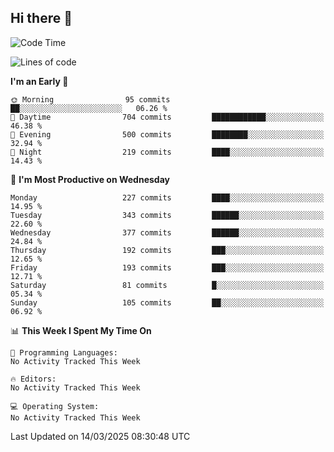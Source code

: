 ## Hi there 👋

<!--
**Wangmerlyn/Wangmerlyn** is a ✨ _special_ ✨ repository because its `README.md` (this file) appears on your GitHub profile.

Here are some ideas to get you started:

- 🔭 I’m currently working on ...
- 🌱 I’m currently learning ...
- 👯 I’m looking to collaborate on ...
- 🤔 I’m looking for help with ...
- 💬 Ask me about ...
- 📫 How to reach me: ...
- 😄 Pronouns: ...
- ⚡ Fun fact: ...
-->
<!--START_SECTION:waka-->
![Code Time](http://img.shields.io/badge/Code%20Time-82%20hrs%2043%20mins-blue)

![Lines of code](https://img.shields.io/badge/From%20Hello%20World%20I%27ve%20Written-8.6%20million%20lines%20of%20code-blue)

**I'm an Early 🐤** 

```text
🌞 Morning                95 commits          ██░░░░░░░░░░░░░░░░░░░░░░░   06.26 % 
🌆 Daytime                704 commits         ████████████░░░░░░░░░░░░░   46.38 % 
🌃 Evening                500 commits         ████████░░░░░░░░░░░░░░░░░   32.94 % 
🌙 Night                  219 commits         ████░░░░░░░░░░░░░░░░░░░░░   14.43 % 
```
📅 **I'm Most Productive on Wednesday** 

```text
Monday                   227 commits         ████░░░░░░░░░░░░░░░░░░░░░   14.95 % 
Tuesday                  343 commits         ██████░░░░░░░░░░░░░░░░░░░   22.60 % 
Wednesday                377 commits         ██████░░░░░░░░░░░░░░░░░░░   24.84 % 
Thursday                 192 commits         ███░░░░░░░░░░░░░░░░░░░░░░   12.65 % 
Friday                   193 commits         ███░░░░░░░░░░░░░░░░░░░░░░   12.71 % 
Saturday                 81 commits          █░░░░░░░░░░░░░░░░░░░░░░░░   05.34 % 
Sunday                   105 commits         ██░░░░░░░░░░░░░░░░░░░░░░░   06.92 % 
```


📊 **This Week I Spent My Time On** 

```text
💬 Programming Languages: 
No Activity Tracked This Week

🔥 Editors: 
No Activity Tracked This Week

💻 Operating System: 
No Activity Tracked This Week
```


 Last Updated on 14/03/2025 08:30:48 UTC
<!--END_SECTION:waka-->
